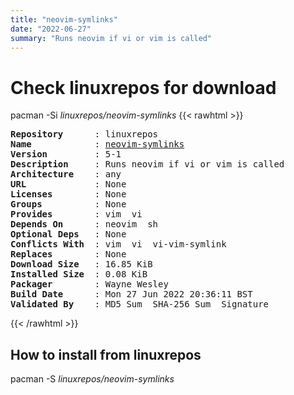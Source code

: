 ```yaml
---
title: "neovim-symlinks"
date: "2022-06-27"
summary: "Runs neovim if vi or vim is called"
---
```


# Check linuxrepos for download

pacman -Si *linuxrepos/neovim-symlinks*
{{< rawhtml >}}
<pre class="highlight">
<b>Repository</b>      : linuxrepos
<b>Name</b>            : <a href="../../x86_64/neovim-symlinks-5-1-any.pkg.tar.zst">neovim-symlinks</a>
<b>Version</b>         : 5-1
<b>Description</b>     : Runs neovim if vi or vim is called
<b>Architecture</b>    : any
<b>URL</b>             : None
<b>Licenses</b>        : None
<b>Groups</b>          : None
<b>Provides</b>        : vim  vi
<b>Depends On</b>      : neovim  sh
<b>Optional Deps</b>   : None
<b>Conflicts With</b>  : vim  vi  vi-vim-symlink
<b>Replaces</b>        : None
<b>Download Size</b>   : 16.85 KiB
<b>Installed Size</b>  : 0.08 KiB
<b>Packager</b>        : Wayne Wesley <wayne6324@gmail.com>
<b>Build Date</b>      : Mon 27 Jun 2022 20:36:11 BST
<b>Validated By</b>    : MD5 Sum  SHA-256 Sum  Signature
</pre>
{{< /rawhtml >}}
## How to install from linuxrepos

pacman -S *linuxrepos/neovim-symlinks*
